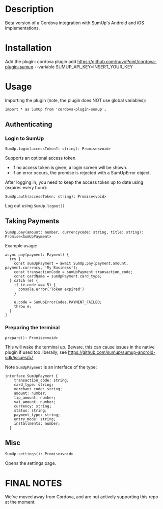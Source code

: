# Description
Beta version of a Cordova integration with SumUp's Android and iOS implementations.

# Installation
Add the plugin:
cordova plugin add https://github.com/nuvoPoint/cordova-plugin-sumup --variable SUMUP_API_KEY=INSERT_YOUR_KEY

# Usage
Importing the plugin (note, the plugin does NOT use global variables):

`import * as SumUp from 'cordova-plugin-sumup';`

## Authenticating

### Login to SumUp
`SumUp.login(accessToken?: string): Promise<void>`

Supports an optional access token.
- If no access token is given, a login screen will be shown.
- If an error occurs, the promise is rejected with a SumUpError object.

After logging in, you need to keep the access token up to date using (expires every hour):

`SumUp.auth(accessToken: string): Promise<void>`

Log out using
`SumUp.logout()`

## Taking Payments
`SumUp.pay(amount: number, currencycode: string, title: string): Promise<SumUpPayment>`

Example usage:
~~~~
async pay(payment: Payment) {
  try {
    const sumUpPayment = await SumUp.pay(payment.amount, payment.currency, 'My Business');
    const transactionCode = sumUpPayment.transaction_code;
    const cardName = sumUpPayment.card_type;
  } catch (e) {
    if (e.code === 5) {
      console.error('Token expired')
    }

    e.code = SumUpErrorCodes.PAYMENT_FAILED;
    throw e;
  }
}
~~~~

### Preparing the terminal
`prepare(): Promise<void>`

This will wake the terminal up. Beware, this can cause issues in the native plugin if used too liberally, see https://github.com/sumup/sumup-android-sdk/issues/57

Note `SumUpPayment` is an interface of the type:

~~~~
interface SumUpPayment {
    transaction_code: string;
    card_type: string;
    merchant_code: string;
    amount: number;
    tip_amount: number;
    vat_amount: number;
    currency: string;
    status: string;
    payment_type: string;
    entry_mode: string;
    installments: number;
  }
~~~~

## Misc
`SumUp.settings(): Promise<void>`

Opens the settings page.

# FINAL NOTES
We've moved away from Cordova, and are not actively supporting this repo at the moment.

